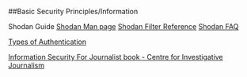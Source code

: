 ##Basic Security Principles/Information


Shodan Guide
[Shodan Man page](http://www.shodanhq.com/help)
[Shodan Filter Reference](http://www.shodanhq.com/help/filters)
[Shodan FAQ](http://www.shodanhq.com/help/faq)



[Types of Authentication](http://www.gfi.com/blog/security-101-authentication-part-2/)



[Information Security For Journalist book - Centre for Investigative Journalism](http://files.gendo.nl/Books/InfoSec_for_Journalists_V1.1.pdf)
























